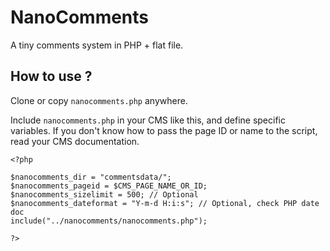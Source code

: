 # NanoComments

A tiny comments system in PHP + flat file.

## How to use ?

Clone or copy `nanocomments.php` anywhere.

Include `nanocomments.php` in your CMS like this, and define specific variables. If you don't know how to pass the page ID or name to the script, read your CMS documentation.

```
<?php 

$nanocomments_dir = "commentsdata/";
$nanocomments_pageid = $CMS_PAGE_NAME_OR_ID;
$nanocomments_sizelimit = 500; // Optional
$nanocomments_dateformat = "Y-m-d H:i:s"; // Optional, check PHP date doc
include("../nanocomments/nanocomments.php");

?>
```

